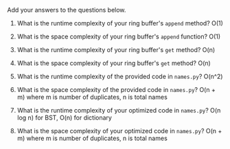 Add your answers to the questions below.

1. What is the runtime complexity of your ring buffer's `append` method? O(1)

2. What is the space complexity of your ring buffer's `append` function? O(1)

3. What is the runtime complexity of your ring buffer's `get` method? O(n)

4. What is the space complexity of your ring buffer's `get` method? O(n)


5. What is the runtime complexity of the provided code in `names.py`? O(n^2)

6. What is the space complexity of the provided code in `names.py`? O(n + m) where m is number of duplicates, n is total names

7. What is the runtime complexity of your optimized code in `names.py`? O(n log n) for BST, O(n) for dictionary

8. What is the space complexity of your optimized code in `names.py`? O(n + m) where m is number of duplicates, n is total names
